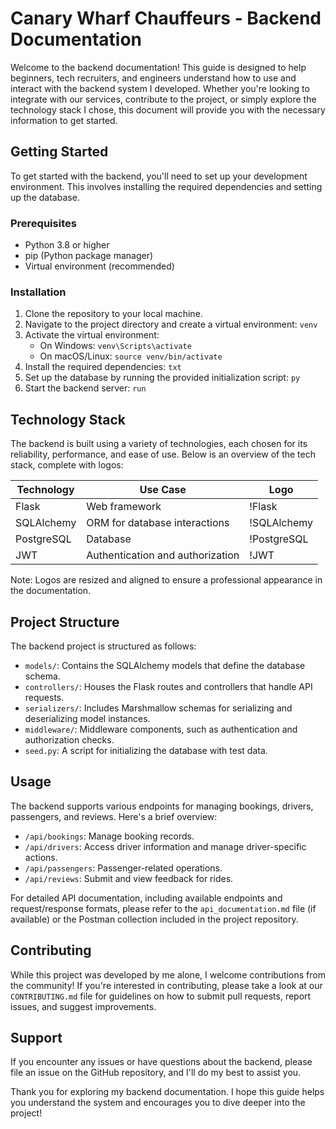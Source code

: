 # Canary Wharf Chauffeurs - Backend Documentation

Welcome to the backend documentation! This guide is designed to help beginners, tech recruiters, and engineers understand how to use and interact with the backend system I developed. Whether you're looking to integrate with our services, contribute to the project, or simply explore the technology stack I chose, this document will provide you with the necessary information to get started.

## Getting Started

To get started with the backend, you'll need to set up your development environment. This involves installing the required dependencies and setting up the database.

### Prerequisites

- Python 3.8 or higher
- pip (Python package manager)
- Virtual environment (recommended)

### Installation

1. Clone the repository to your local machine.
2. Navigate to the project directory and create a virtual environment:
   `venv`
3. Activate the virtual environment:
   - On Windows: `venv\Scripts\activate`
   - On macOS/Linux: `source venv/bin/activate`
4. Install the required dependencies:
   `txt`
5. Set up the database by running the provided initialization script:
   `py`
6. Start the backend server:
   `run`

## Technology Stack

The backend is built using a variety of technologies, each chosen for its reliability, performance, and ease of use. Below is an overview of the tech stack, complete with logos:

| Technology  | Use Case                        | Logo         |
|-------------|---------------------------------|--------------|
| Flask       | Web framework                   | !Flask       |
| SQLAlchemy  | ORM for database interactions   | !SQLAlchemy  |
| PostgreSQL  | Database                        | !PostgreSQL  |
| JWT         | Authentication and authorization| !JWT         |

Note: Logos are resized and aligned to ensure a professional appearance in the documentation.

## Project Structure

The backend project is structured as follows:

- `models/`: Contains the SQLAlchemy models that define the database schema.
- `controllers/`: Houses the Flask routes and controllers that handle API requests.
- `serializers/`: Includes Marshmallow schemas for serializing and deserializing model instances.
- `middleware/`: Middleware components, such as authentication and authorization checks.
- `seed.py`: A script for initializing the database with test data.

## Usage

The backend supports various endpoints for managing bookings, drivers, passengers, and reviews. Here's a brief overview:

- `/api/bookings`: Manage booking records.
- `/api/drivers`: Access driver information and manage driver-specific actions.
- `/api/passengers`: Passenger-related operations.
- `/api/reviews`: Submit and view feedback for rides.

For detailed API documentation, including available endpoints and request/response formats, please refer to the `api_documentation.md` file (if available) or the Postman collection included in the project repository.

## Contributing

While this project was developed by me alone, I welcome contributions from the community! If you're interested in contributing, please take a look at our `CONTRIBUTING.md` file for guidelines on how to submit pull requests, report issues, and suggest improvements.

## Support

If you encounter any issues or have questions about the backend, please file an issue on the GitHub repository, and I'll do my best to assist you.

Thank you for exploring my backend documentation. I hope this guide helps you understand the system and encourages you to dive deeper into the project!
